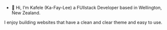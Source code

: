 - 👋 Hi, I’m Kafele (Ka-Fay-Lee) a FUllstack Developer based in Wellington, New Zealand.

I enjoy building websites that have a clean and clear theme and easy to use.
